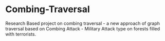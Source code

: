 # Combing-Traversal
Research Based project on combing traversal - a new approach of graph traversal based on Combing Attack - Military Attack type on forests filled with terrorists.
